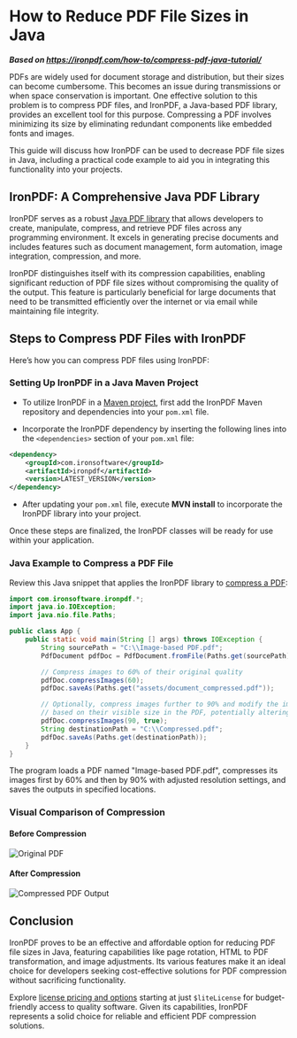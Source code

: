 # How to Reduce PDF File Sizes in Java

***Based on <https://ironpdf.com/how-to/compress-pdf-java-tutorial/>***


PDFs are widely used for document storage and distribution, but their sizes can become cumbersome. This becomes an issue during transmissions or when space conservation is important. One effective solution to this problem is to compress PDF files, and IronPDF, a Java-based PDF library, provides an excellent tool for this purpose. Compressing a PDF involves minimizing its size by eliminating redundant components like embedded fonts and images.

This guide will discuss how IronPDF can be used to decrease PDF file sizes in Java, including a practical code example to aid you in integrating this functionality into your projects.

## IronPDF: A Comprehensive Java PDF Library

IronPDF serves as a robust [Java PDF library](https://ironpdf.com/java/) that allows developers to create, manipulate, compress, and retrieve PDF files across any programming environment. It excels in generating precise documents and includes features such as document management, form automation, image integration, compression, and more.

IronPDF distinguishes itself with its compression capabilities, enabling significant reduction of PDF file sizes without compromising the quality of the output. This feature is particularly beneficial for large documents that need to be transmitted efficiently over the internet or via email while maintaining file integrity.

## Steps to Compress PDF Files with IronPDF

Here’s how you can compress PDF files using IronPDF:

### Setting Up IronPDF in a Java Maven Project

- To utilize IronPDF in a [Maven project](https://ironpdf.com/java/docs/), first add the IronPDF Maven repository and dependencies into your `pom.xml` file.

- Incorporate the IronPDF dependency by inserting the following lines into the `<dependencies>` section of your `pom.xml` file:

```xml
<dependency>
    <groupId>com.ironsoftware</groupId>
    <artifactId>ironpdf</artifactId>
    <version>LATEST_VERSION</version>
</dependency>
```

- After updating your `pom.xml` file, execute **MVN install** to incorporate the IronPDF library into your project.

Once these steps are finalized, the IronPDF classes will be ready for use within your application.

### Java Example to Compress a PDF File

Review this Java snippet that applies the IronPDF library to [compress a PDF](https://ironpdf.com/java/examples/pdf-compression/):

```java
import com.ironsoftware.ironpdf.*;
import java.io.IOException;
import java.nio.file.Paths;

public class App {
    public static void main(String [] args) throws IOException {
        String sourcePath = "C:\\Image-based PDF.pdf";
        PdfDocument pdfDoc = PdfDocument.fromFile(Paths.get(sourcePath));

        // Compress images to 60% of their original quality
        pdfDoc.compressImages(60);
        pdfDoc.saveAs(Paths.get("assets/document_compressed.pdf"));

        // Optionally, compress images further to 90% and modify the image resolution
        // based on their visible size in the PDF, potentially altering image clarity
        pdfDoc.compressImages(90, true);
        String destinationPath = "C:\\Compressed.pdf";
        pdfDoc.saveAs(Paths.get(destinationPath));
    }
}
```

The program loads a PDF named "Image-based PDF.pdf", compresses its images first by 60% and then by 90% with adjusted resolution settings, and saves the outputs in specified locations.

### Visual Comparison of Compression

#### Before Compression

![Original PDF](https://ironpdf.com/static-assets/ironpdf-java/howto/compress-pdf-java-tutorial/compress-pdf-java-tutorial-1.webp)

#### After Compression

![Compressed PDF Output](https://ironpdf.com/static-assets/ironpdf-java/howto/compress-pdf-java-tutorial/compress-pdf-java-tutorial-1.webp)

## Conclusion

IronPDF proves to be an effective and affordable option for reducing PDF file sizes in Java, featuring capabilities like page rotation, HTML to PDF transformation, and image adjustments. Its various features make it an ideal choice for developers seeking cost-effective solutions for PDF compression without sacrificing functionality.

Explore [license pricing and options](https://ironpdf.com/java/licensing/) starting at just `$liteLicense` for budget-friendly access to quality software. Given its capabilities, IronPDF represents a solid choice for reliable and efficient PDF compression solutions.
